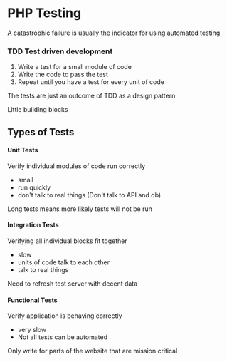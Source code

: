 # PHP Testing

A catastrophic failure is usually the indicator for using automated testing

### TDD Test driven development

1. Write a test for a small module of code
2. Write the code to pass the test
3. Repeat until you have a test for every unit of code

The tests are just an outcome of TDD as a design pattern

Little building blocks

## Types of Tests

#### Unit Tests

Verify individual modules of code run correctly

* small
* run quickly
* don't talk to real things (Don't talk to API and db)

Long tests means more likely tests will not be run

#### Integration Tests

Verifying all individual blocks fit together

* slow
* units of code talk to each other
* talk to real things

Need to refresh test server with decent data

#### Functional Tests

Verify application is behaving correctly

* very slow
* Not all tests can be automated

Only write for parts of the website that are mission critical
